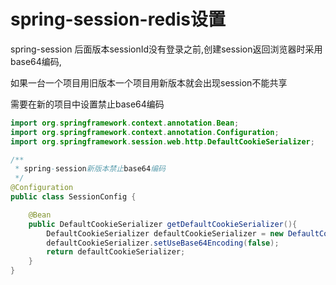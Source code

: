 # spring-session-redis设置

spring-session 后面版本sessionId没有登录之前,创建session返回浏览器时采用base64编码,

如果一台一个项目用旧版本一个项目用新版本就会出现session不能共享

需要在新的项目中设置禁止base64编码

```java
import org.springframework.context.annotation.Bean;
import org.springframework.context.annotation.Configuration;
import org.springframework.session.web.http.DefaultCookieSerializer;

/**
 * spring-session新版本禁止base64编码
 */
@Configuration
public class SessionConfig {

    @Bean
    public DefaultCookieSerializer getDefaultCookieSerializer(){
        DefaultCookieSerializer defaultCookieSerializer = new DefaultCookieSerializer();
        defaultCookieSerializer.setUseBase64Encoding(false);
        return defaultCookieSerializer;
    }
}
```

